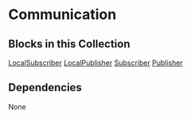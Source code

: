Communication
=============

Blocks in this Collection
---
[LocalSubscriber](docs/local_subscriber.md)
[LocalPublisher](docs/local_publisher.md)
[Subscriber](docs/subscriber.md)
[Publisher](docs/publisher.md)

Dependencies
---
None
